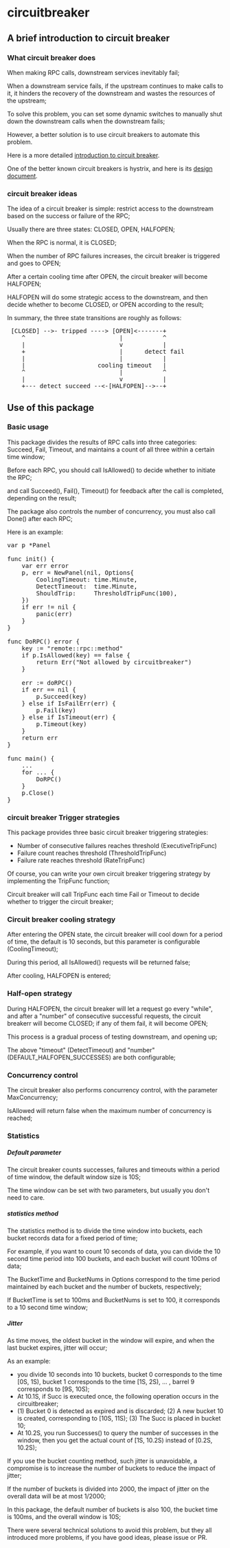 # circuitbreaker

## A brief introduction to circuit breaker
### What circuit breaker does
When making RPC calls, downstream services inevitably fail;

When a downstream service fails, if the upstream continues to make calls to it, it hinders the recovery of the downstream and wastes the resources of the upstream;

To solve this problem, you can set some dynamic switches to manually shut down the downstream calls when the downstream fails;

However, a better solution is to use circuit breakers to automate this problem.

Here is a more detailed [introduction to circuit breaker](https://msdn.microsoft.com/zh-cn/library/dn589784.aspx).

One of the better known circuit breakers is hystrix, and here is its [design document](https://github.com/Netflix/Hystrix/wiki).

### circuit breaker ideas
The idea of a circuit breaker is simple: restrict access to the downstream based on the success or failure of the RPC;

Usually there are three states: CLOSED, OPEN, HALFOPEN;

When the RPC is normal, it is CLOSED;

When the number of RPC failures increases, the circuit breaker is triggered and goes to OPEN;

After a certain cooling time after OPEN, the circuit breaker will become HALFOPEN;

HALFOPEN will do some strategic access to the downstream, and then decide whether to become CLOSED, or OPEN according to the result;

In summary, the three state transitions are roughly as follows:

<pre>
 [CLOSED] -->- tripped ----> [OPEN]&lt;-------+
    ^                          |           ^
    |                          v           |
    +                          |      detect fail
    |                          |           |
    |                    cooling timeout   |
    ^                          |           ^
    |                          v           |
    +--- detect succeed --&lt;-[HALFOPEN]-->--+
</pre>

## Use of this package

### Basic usage
This package divides the results of RPC calls into three categories: Succeed, Fail, Timeout, and maintains a count of all three within a certain time window;

Before each RPC, you should call IsAllowed() to decide whether to initiate the RPC;

and call Succeed(), Fail(), Timeout() for feedback after the call is completed, depending on the result;

The package also controls the number of concurrency, you must also call Done() after each RPC;

Here is an example:
<pre>
var p *Panel

func init() {
    var err error
    p, err = NewPanel(nil, Options{
    	CoolingTimeout: time.Minute,
    	DetectTimeout:  time.Minute,
    	ShouldTrip:     ThresholdTripFunc(100),
    })
    if err != nil {
    	panic(err)
    }
}

func DoRPC() error {
    key := "remote::rpc::method"
    if p.IsAllowed(key) == false {
        return Err("Not allowed by circuitbreaker")
    }

    err := doRPC()
    if err == nil {
        p.Succeed(key)
    } else if IsFailErr(err) {
        p.Fail(key)
    } else if IsTimeout(err) {
        p.Timeout(key)
    }
    return err
}

func main() {
    ...
    for ... {
        DoRPC()
    }
    p.Close()
}
</pre>

### circuit breaker Trigger strategies
This package provides three basic circuit breaker triggering strategies:
+ Number of consecutive failures reaches threshold (ExecutiveTripFunc)
+ Failure count reaches threshold (ThresholdTripFunc)
+ Failure rate reaches threshold (RateTripFunc)

Of course, you can write your own circuit breaker triggering strategy by implementing the TripFunc function;

Circuit breaker will call TripFunc each time Fail or Timeout to decide whether to trigger the circuit breaker;

### Circuit breaker cooling strategy
After entering the OPEN state, the circuit breaker will cool down for a period of time, the default is 10 seconds, but this parameter is configurable (CoolingTimeout);

During this period, all IsAllowed() requests will be returned false;

After cooling, HALFOPEN is entered;

### Half-open strategy
During HALFOPEN, the circuit breaker will let a request go every "while", and after a "number" of consecutive successful requests, the circuit breakerr will become CLOSED; if any of them fail, it will become OPEN;

This process is a gradual process of testing downstream, and opening up;

The above "timeout" (DetectTimeout) and "number" (DEFAULT_HALFOPEN_SUCCESSES) are both configurable;

### Concurrency control
The circuit breaker also performs concurrency control, with the parameter MaxConcurrency;

IsAllowed will return false when the maximum number of concurrency is reached;

### Statistics
##### Default parameter
The circuit breaker counts successes, failures and timeouts within a period of time window, the default window size is 10S;

The time window can be set with two parameters, but usually you don't need to care.

##### statistics method
The statistics method is to divide the time window into buckets, each bucket records data for a fixed period of time;

For example, if you want to count 10 seconds of data, you can divide the 10 second time period into 100 buckets, and each bucket will count 100ms of data;

The BucketTime and BucketNums in Options correspond to the time period maintained by each bucket and the number of buckets, respectively;

If BucketTime is set to 100ms and BucketNums is set to 100, it corresponds to a 10 second time window;

##### Jitter
As time moves, the oldest bucket in the window will expire, and when the last bucket expires, jitter will occur;

As an example:
+ you divide 10 seconds into 10 buckets, bucket 0 corresponds to the time [0S, 1S), bucket 1 corresponds to the time [1S, 2S), ... , barrel 9 corresponds to [9S, 10S);
+ At 10.1S, if Succ is executed once, the following operation occurs in the circuitbreaker;
+ (1) Bucket 0 is detected as expired and is discarded; (2) A new bucket 10 is created, corresponding to [10S, 11S); (3) The Succ is placed in bucket 10;
+ At 10.2S, you run Successes() to query the number of successes in the window, then you get the actual count of [1S, 10.2S) instead of [0.2S, 10.2S);

If you use the bucket counting method, such jitter is unavoidable, a compromise is to increase the number of buckets to reduce the impact of jitter;

If the number of buckets is divided into 2000, the impact of jitter on the overall data will be at most 1/2000;

In this package, the default number of buckets is also 100, the bucket time is 100ms, and the overall window is 10S;

There were several technical solutions to avoid this problem, but they all introduced more problems, if you have good ideas, please issue or PR.